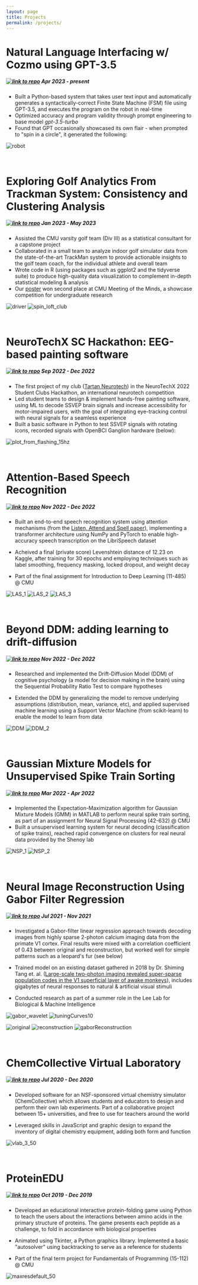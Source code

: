 ```yaml
---
layout: page
title: Projects
permalink: /projects/
---
```



# Natural Language Interfacing w/ Cozmo using GPT-3.5
#####  [![link to repo](/files/source.jpg)](https://github.com/rhopatel/15-494/tree/master/final) Apr 2023 - present
-  Built a Python-based system that takes user text input and automatically generates a syntactically-correct Finite State Machine (FSM) file using GPT-3.5, and executes the program on the robot in real-time
- Optimized accuracy and program validity through prompt engineering to base model *gpt-3.5-turbo*
-  Found that GPT occasionally showcased its own flair - when prompted to "spin in a circle", it generated the following:

![robot](/files/robot.jpg)

&nbsp;

# Exploring Golf Analytics From Trackman System: Consistency and Clustering Analysis
#####  [![link to repo](/files/source.jpg)](https://github.com/rhopatel/golf-project) Jan 2023 - May 2023

- Assisted the CMU varsity golf team (Div III) as a statistical consultant for a capstone project
- Collaborated in a small team to analyze indoor golf simulator data from the state-of-the-art TrackMan system to provide actionable insights to the golf team coach, for the individual athlete and overall team
- Wrote code in R (using packages such as ggplot2 and the tidyverse suite) to produce high-quality data visualization to complement in-depth statistical modeling & analysis
- Our [poster](https://www.stat.cmu.edu/capstoneresearch/493files/poster1.pdf) won second place at CMU Meeting of the Minds, a showcase competition for undergraduate research

![driver](/files/driver.png) ![spin_loft_club](/files/spin_loft_club.png)

&nbsp;

# NeuroTechX SC Hackathon: EEG-based painting software
#####  [![link to repo](/files/source.jpg)](https://github.com/rhopatel/SSVEP_Painter) Sep 2022 - Dec 2022

- The first project of my club ([Tartan Neurotech](http://www.tartanneurotech.org/)) in the NeuroTechX 2022 Student Clubs Hackathon, an international neurotech competition
- Led student teams to design & implement hands-free painting software, using ML to decode SSVEP brain signals and increase accessibility for motor-impaired users, with the goal of integrating eye-tracking control with neural signals for a seamless experience
- Built a basic software in Python to test SSVEP signals with rotating icons, recorded signals with OpenBCI Ganglion hardware (below):

![plot_from_flashing_15hz](/files/plot_from_flashing_15hz.png)


&nbsp;

# Attention-Based Speech Recognition
##### [![link to repo](/files/source.jpg)](https://github.com/rhopatel/IDL-hw4) Nov 2022 - Dec 2022 

- Built an end-to-end speech recognition system using attention mechanisms (from the [Listen, Attend and Spell paper](https://arxiv.org/pdf/1508.01211v2.pdf)), implementing a transformer architecture using NumPy and PyTorch to enable high-accuracy speech transcription on the LibriSpeech dataset

- Acheived a final (private score) Levenshtein distance of 12.23 on Kaggle, after training for 30 epochs and employing techniques such as label smoothing, frequency masking, locked dropout, and weight decay

- Part of the final assignment for Introduction to Deep Learning (11-485) @ CMU

![LAS_1](/files/LAS_1.png) ![LAS_2](/files/LAS_2.png) ![LAS_3](/files/LAS_3.png)

&nbsp;
# Beyond DDM: adding learning to drift-diffusion
##### [![link to repo](/files/source.jpg)](https://colab.research.google.com/drive/1D1k-6XTM7OOSJ-ujCeK9YSQA6lc_xuvL?usp=sharing) Nov 2022 - Dec 2022

- Researched and implemented the Drift-Diffusion Model (DDM) of cognitive psychology (a model for decision making in the brain) using the Sequential Probability Ratio Test to compare hypotheses

- Extended the DDM by generalizing the model to remove underlying assumptions (distribution, mean, variance, etc), and applied supervised machine learning using a Support Vector Machine (from scikit-learn) to enable the model to learn from data

![DDM](/files/DDM.png) ![DDM_2](/files/DDM_2.png)

&nbsp;


# Gaussian Mixture Models for Unsupervised Spike Train Sorting
##### [![link to repo](/files/source.jpg)](https://github.com/rhopatel/ps6) Mar 2022 - Apr 2022
- Implemented the Expectation-Maximization algorithm for Gaussian Mixture Models (GMM) in MATLAB to perform neural spike train sorting, as part of an assignment for Neural Signal Processing (42-632) @ CMU 
- Built a unsupervised learning system for neural decoding (classification of spike trains), reached rapid convergence on clusters for real neural data provided by the Shenoy lab

![NSP_1](/files/NSP_1.jpg) ![NSP_2](/files/NSP_2.jpg)


&nbsp;


# Neural Image Reconstruction Using Gabor Filter Regression
##### [![link to repo](/files/source.jpg)](https://github.com/rhopatel/tangImageReconstruction) Jul 2021 - Nov 2021

- Investigated a Gabor-filter linear regression approach towards decoding images from highly sparse 2-photon calcium imaging data from the primate V1 cortex. Final results were mixed with a correlation coefficient of 0.43 between original and reconstruction, but worked well for simple patterns such as a leopard's fur (see below)

- Trained model on an existing dataset gathered in 2018 by Dr. Shiming Tang et. al. ([Large-scale two-photon imaging revealed super-sparse population codes in the V1 superficial layer of awake monkeys](https://elifesciences.org/articles/33370)), includes gigabytes of neural responses to natural & artificial visual stimuli

- Conducted research as part of a summer role in the Lee Lab for Biological & Machine Intelligence

![gabor_wavelet](/files/gabor_wavelet.png) ![tuningCurves10](/files/tuningCurves10.png)


![original](/files/original.png) ![reconstruction](/files/reconstruction.png) ![gaborReconstruction](/files/gaborReconstruction.png)



&nbsp;

# ChemCollective Virtual Laboratory
##### [![link to repo](/files/source.jpg)](https://github.com/rhopatel/vlab2) Jul 2020 - Dec 2020

- Developed software for an NSF-sponsored virtual chemistry simulator (ChemCollective) which allows students and educators to design and perform their own lab experiments. Part of a collaborative project between 15+ universities, and free to use for teachers around the world

- Leveraged skills in JavaScript and graphic design to expand the inventory of digital chemistry equipment, adding both form and function


![vlab_3_50](/files/vlab_3_50.png)


&nbsp;

# ProteinEDU
##### [![link to repo](/files/source.jpg)](https://github.com/rhopatel/ProteinEDU) Oct 2019 - Dec 2019

- Developed an educational interactive protein-folding game using Python to teach the users about the interactions between amino
acids in the primary structure of proteins. The game presents each peptide as a challenge, to fold in accordance with biological properties

- Animated using Tkinter, a Python graphics library. Implemented a basic "autosolver" using backtracking to serve as a reference for students

- Part of the final term project for Fundamentals of Programming (15-112) @ CMU

![maxresdefault_50](/files/maxresdefault_50.png)
